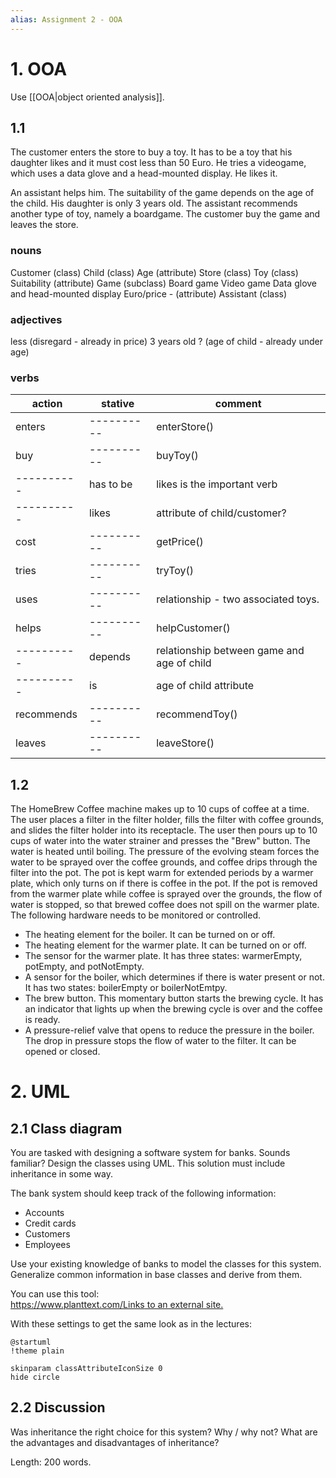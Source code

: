 ```yaml
---
alias: Assignment 2 - OOA
---
```


# 1. OOA
Use [[OOA|object oriented analysis]].

## 1.1
The customer enters the store to buy a toy. It has to be a toy that his daughter likes and it must cost less than 50 Euro. He tries a videogame, which uses a data glove and a head-mounted display. He likes it.

An assistant helps him. The suitability of the game depends on the age of the child. His daughter is only 3 years old. The assistant recommends another type of toy, namely a boardgame. The customer buy the game and leaves the store.

### nouns
Customer (class)
	Child (class)
		Age (attribute)
Store (class)
Toy (class)
	Suitability (attribute)
	Game (subclass)
		Board game 
		Video game 
			Data glove and head-mounted display
	Euro/price - (attribute)
Assistant (class)

### adjectives
less (disregard - already in price)
3 years old ? (age of child - already under age)

### verbs 
| action     | stative    | comment                                    |
| ---------- | ---------- | ------------------------------------------ |
| enters     | ---------- | enterStore()                               |
| buy        | ---------- | buyToy()                                   |
| ---------- | has to be  | likes is the important verb                |
| ---------- | likes      | attribute of child/customer?               |
| cost       | ---------- | getPrice()                                 |
| tries      | ---------- | tryToy()                                   |
| uses       | ---------- | relationship - two associated toys.        | 
| helps      | ---------- | helpCustomer()                             |
| ---------- | depends    | relationship between game and age of child |
| ---------- | is         | age of child attribute                     |
| recommends | ---------- | recommendToy()                             |
| leaves     | ---------- | leaveStore()                               |


## 1.2
The HomeBrew Coffee machine makes up to 10 cups of coffee at a time. The user places a filter in the filter holder, fills the filter with coffee grounds, and slides the filter holder into its receptacle. The user then pours up to 10 cups of water into the water strainer and presses the "Brew" button. The water is heated until boiling. The pressure of the evolving steam forces the water to be sprayed over the coffee grounds, and coffee drips through the filter into the pot. The pot is kept warm for extended periods by a warmer plate, which only turns on if there is coffee in the pot. If the pot is removed from the warmer plate while coffee is sprayed over the grounds, the flow of water is stopped, so that brewed coffee does not spill on the warmer plate. The following hardware needs to be monitored or controlled.

-   The heating element for the boiler. It can be turned on or off.
-   The heating element for the warmer plate. It can be turned on or off.
-   The sensor for the warmer plate. It has three states: warmerEmpty, potEmpty, and potNotEmpty.
-   A sensor for the boiler, which determines if there is water present or not. It has two states: boilerEmpty or boilerNotEmtpy.
-   The brew button. This momentary button starts the brewing cycle. It has an indicator that lights up when the brewing cycle is over and the coffee is ready.
-   A pressure-relief valve that opens to reduce the pressure in the boiler. The drop in pressure stops the flow of water to the filter. It can be opened or closed.

# 2. UML

## 2.1 Class diagram
You are tasked with designing a software system for banks. Sounds familiar? Design the classes using UML. This solution must include inheritance in some way.

The bank system should keep track of the following information:

-   Accounts
-   Credit cards
-   Customers
-   Employees

Use your existing knowledge of banks to model the classes for this system. Generalize common information in base classes and derive from them.

You can use this tool:  
[https://www.planttext.com/Links to an external site.](https://www.planttext.com/)

With these settings to get the same look as in the lectures:

```
@startuml  
!theme plain  

skinparam classAttributeIconSize 0  
hide circle
```

## 2.2 Discussion
Was inheritance the right choice for this system? Why / why not? What are the advantages and disadvantages of inheritance?

Length: 200 words.